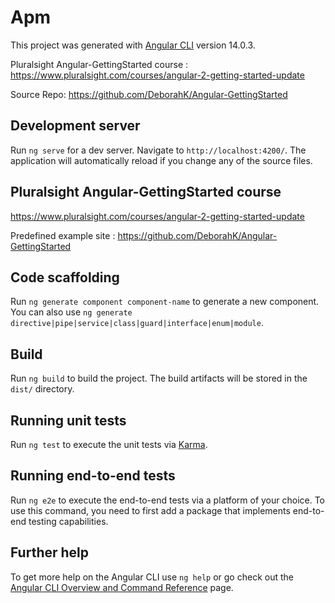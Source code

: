 # Apm

This project was generated with [Angular CLI](https://github.com/angular/angular-cli) version 14.0.3.

Pluralsight Angular-GettingStarted course :
 https://www.pluralsight.com/courses/angular-2-getting-started-update

Source Repo: https://github.com/DeborahK/Angular-GettingStarted

## Development server

Run `ng serve` for a dev server. Navigate to `http://localhost:4200/`. The application will automatically reload if you change any of the source files.
## Pluralsight Angular-GettingStarted course 

https://www.pluralsight.com/courses/angular-2-getting-started-update

Predefined example site : https://github.com/DeborahK/Angular-GettingStarted

## Code scaffolding

Run `ng generate component component-name` to generate a new component. You can also use `ng generate directive|pipe|service|class|guard|interface|enum|module`.

## Build

Run `ng build` to build the project. The build artifacts will be stored in the `dist/` directory.

## Running unit tests

Run `ng test` to execute the unit tests via [Karma](https://karma-runner.github.io).

## Running end-to-end tests

Run `ng e2e` to execute the end-to-end tests via a platform of your choice. To use this command, you need to first add a package that implements end-to-end testing capabilities.

## Further help

To get more help on the Angular CLI use `ng help` or go check out the [Angular CLI Overview and Command Reference](https://angular.io/cli) page.
